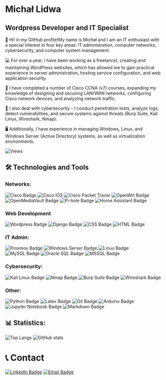 # Michał Lidwa

## Wordpress Developer and IT Specialist

👋 Hi! in my GitHub profile!My name is Michał and I am an IT enthusiast with a special interest in four key areas: IT administration, computer networks, cybersecurity, and computer system management. 


💻 For over a year, I have been working as a freelancer, creating and maintaining WordPress websites, which has allowed me to gain practical experience in server administration, hosting service configuration, and web application security.


🧠 I have completed a number of Cisco CCNA (v7) courses, expanding my knowledge of designing and securing LAN/WAN networks, configuring Cisco network devices, and analyzing network traffic.


🔐 I also deal with cybersecurity – I conduct penetration tests, analyze logs, detect vulnerabilities, and secure systems against threats (Burp Suite, Kali Linux, Wireshark, Nmap).


🖥️ Additionally, I have experience in managing Windows, Linux, and Windows Server (Active Directory) systems, as well as virtualization environments.


![Views](https://komarev.com/ghpvc/?username=Majkel14xd&style=flat-square)  

## 🛠 Technologies and Tools

### Networks:
![Cisco Badge](https://img.shields.io/badge/Cisco-Networking-blue?style=for-the-badge&logo=cisco&logoColor=white)
![Cisco IOS](https://img.shields.io/badge/Cisco%20IOS-Network%20OS-blue?style=for-the-badge&logo=cisco&logoColor=white)
![Cisco Packet Tracer](https://img.shields.io/badge/Cisco%20Packet%20Tracer-Simulation-1abc9c?style=for-the-badge&logo=cisco&logoColor=white)
![OpenWrt Badge](https://img.shields.io/badge/OpenWrt-Router%20Firmware-0095D2?style=for-the-badge&logo=openwrt&logoColor=white)
![OpenMediaVault Badge](https://img.shields.io/badge/OpenMediaVault-NAS-7A7A7A?style=for-the-badge&logo=openmediavault&logoColor=white)
![Pi-hole Badge](https://img.shields.io/badge/Pi--hole-Ads%20Blocker-F40D20?style=for-the-badge&logo=pihole&logoColor=white)
![Home Assistant Badge](https://img.shields.io/badge/Home%20Assistant-Home%20Automation-41BDF5?style=for-the-badge&logo=home-assistant&logoColor=white)

### Web Development
![Wordpress Badge](https://img.shields.io/badge/WordPress-Web-21759B?style=for-the-badge&logo=wordpress&logoColor=white)
![Django Badge](https://img.shields.io/badge/Django-Web%20Framework-092E20?style=for-the-badge&logo=django&logoColor=white)
![CSS Badge](https://img.shields.io/badge/CSS-Stylesheet-1572B6?style=for-the-badge&logo=css3&logoColor=white)
![HTML Badge](https://img.shields.io/badge/HTML-Markup-E34F26?style=for-the-badge&logo=html5&logoColor=white)

### IT Admin:
![Proxmox Badge](https://img.shields.io/badge/Proxmox-Virtualization-E57000?style=for-the-badge&logo=proxmox&logoColor=white)
![Windows Server Badge](https://img.shields.io/badge/Windows%20Server-Administration-0078D6?style=for-the-badge&logo=windows&logoColor=white)
![Linux Badge](https://img.shields.io/badge/Linux-Administration-333333?style=for-the-badge&logo=linux&logoColor=white)
![MySQL Badge](https://img.shields.io/badge/MySQL-Database-4479A1?style=for-the-badge&logo=mysql&logoColor=white)
![Oracle SQL Badge](https://img.shields.io/badge/Oracle%20SQL-Database-F80000?style=for-the-badge&logo=oracle&logoColor=white)
![MSSQL Badge](https://img.shields.io/badge/MSSQL-Database-CC2927?style=for-the-badge&logo=microsoftsqlserver&logoColor=white)

### Cybersecurity:
![Kali Linux Badge](https://img.shields.io/badge/Kali%20Linux-Pentesting-557C94?style=for-the-badge&logo=kalilinux&logoColor=white)
![Nmap Badge](https://img.shields.io/badge/Nmap-Network%20Scanner-4F7AA7?style=for-the-badge&logo=nmap&logoColor=white)
![Burp Suite Badge](https://img.shields.io/badge/Burp%20Suite-Web%20Security-FF6F00?style=for-the-badge&logo=burpsuite&logoColor=white)
![Wireshark Badge](https://img.shields.io/badge/Wireshark-Network%20Analyzer-1679A7?style=for-the-badge&logo=wireshark&logoColor=white)

### Other:
![Python Badge](https://img.shields.io/badge/Python-Programming-3776AB?style=for-the-badge&logo=python&logoColor=white)
![Latex Badge](https://img.shields.io/badge/LaTeX-Documentation-008080?style=for-the-badge&logo=latex&logoColor=white)
![Git Badge](https://img.shields.io/badge/Git-Version%20Control-F05032?style=for-the-badge&logo=git&logoColor=white)
![Arduino Badge](https://img.shields.io/badge/Arduino-Electronics-00979D?style=for-the-badge&logo=arduino&logoColor=white)
![Jupyter Notebook Badge](https://img.shields.io/badge/Jupyter-Notebook-F37626?style=for-the-badge&logo=jupyter&logoColor=white)
![Markdown Badge](https://img.shields.io/badge/Markdown-Documentation-000000?style=for-the-badge&logo=markdown&logoColor=white)

## 📊 Statistics:
![Top Langs](https://github-readme-stats.vercel.app/api/top-langs/?username=Majkel14xd&layout=compact&theme=radical)
![GitHub stats](https://github-readme-stats.vercel.app/api?username=Majkel14xd&show_icons=true&theme=radical)

# 📞 Contact 
[![LinkedIn Badge](https://img.shields.io/badge/LinkedIn-Connect-blue?style=for-the-badge&logo=linkedin&logoColor=white)](https://www.linkedin.com/in/mlidwa)
[![Email Badge](https://img.shields.io/badge/e--mail-WP.pl-D44638?style=for-the-badge&logo=gmail&logoColor=white)](mailto:mlidwa@wp.pl)
